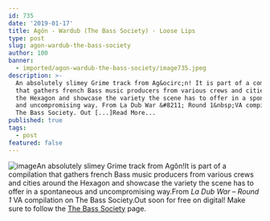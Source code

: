 ```yaml
---
id: 735
date: '2019-01-17'
title: Agôn - Wardub (The Bass Society) - Loose Lips
type: post
slug: agon-wardub-the-bass-society
author: 100
banner:
  - imported/agon-wardub-the-bass-society/image735.jpeg
description: >-
  An absolutely slimey Grime track from Ag&ocirc;n! It is part of a compilation
  that gathers french Bass music producers from various crews and cities around
  the Hexagon and showcase the variety the scene has to offer in a spontaneous
  and uncompromising way. From La Dub War &#8211; Round 1&nbsp;VA compilation on
  The Bass Society. Out [...]Read More...
published: true
tags:
  - post
featured: false
---
```

![image](../imported/agon-wardub-the-bass-society/image735.jpeg)An absolutely slimey Grime track from Agôn!It is part of a compilation that gathers french Bass music producers from various crews and cities around the Hexagon and showcase the variety the scene has to offer in a spontaneous and uncompromising way.From _La Dub War – Round 1_ VA compilation on The Bass Society.Out soon for free on digital! Make sure to follow the [The Bass Society](https://www.facebook.com/thebasssociety/) page.